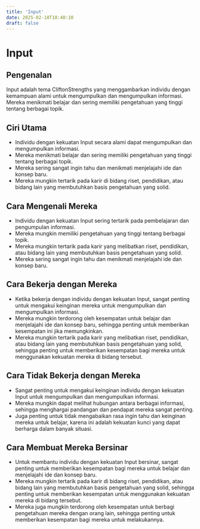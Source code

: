 ```yaml
---
title: 'Input'
date: 2025-02-18T18:40:10
draft: false
---
```


# Input

## Pengenalan

Input adalah tema CliftonStrengths yang menggambarkan individu dengan kemampuan alami untuk mengumpulkan dan mengumpulkan informasi. Mereka menikmati belajar dan sering memiliki pengetahuan yang tinggi tentang berbagai topik.

## Ciri Utama

- Individu dengan kekuatan Input secara alami dapat mengumpulkan dan mengumpulkan informasi.
- Mereka menikmati belajar dan sering memiliki pengetahuan yang tinggi tentang berbagai topik.
- Mereka sering sangat ingin tahu dan menikmati menjelajahi ide dan konsep baru.
- Mereka mungkin tertarik pada karir di bidang riset, pendidikan, atau bidang lain yang membutuhkan basis pengetahuan yang solid.

## Cara Mengenali Mereka

- Individu dengan kekuatan Input sering tertarik pada pembelajaran dan pengumpulan informasi.
- Mereka mungkin memiliki pengetahuan yang tinggi tentang berbagai topik.
- Mereka mungkin tertarik pada karir yang melibatkan riset, pendidikan, atau bidang lain yang membutuhkan basis pengetahuan yang solid.
- Mereka sering sangat ingin tahu dan menikmati menjelajahi ide dan konsep baru.

## Cara Bekerja dengan Mereka

- Ketika bekerja dengan individu dengan kekuatan Input, sangat penting untuk mengakui keinginan mereka untuk mengumpulkan dan mengumpulkan informasi.
- Mereka mungkin terdorong oleh kesempatan untuk belajar dan menjelajahi ide dan konsep baru, sehingga penting untuk memberikan kesempatan ini jika memungkinkan.
- Mereka mungkin tertarik pada karir yang melibatkan riset, pendidikan, atau bidang lain yang membutuhkan basis pengetahuan yang solid, sehingga penting untuk memberikan kesempatan bagi mereka untuk menggunakan kekuatan mereka di bidang tersebut.

## Cara Tidak Bekerja dengan Mereka

- Sangat penting untuk mengakui keinginan individu dengan kekuatan Input untuk mengumpulkan dan mengumpulkan informasi.
- Mereka mungkin dapat melihat hubungan antara berbagai informasi, sehingga menghargai pandangan dan pendapat mereka sangat penting.
- Juga penting untuk tidak mengabaikan rasa ingin tahu dan keinginan mereka untuk belajar, karena ini adalah kekuatan kunci yang dapat berharga dalam banyak situasi.

## Cara Membuat Mereka Bersinar

- Untuk membantu individu dengan kekuatan Input bersinar, sangat penting untuk memberikan kesempatan bagi mereka untuk belajar dan menjelajahi ide dan konsep baru.
- Mereka mungkin tertarik pada karir di bidang riset, pendidikan, atau bidang lain yang membutuhkan basis pengetahuan yang solid, sehingga penting untuk memberikan kesempatan untuk menggunakan kekuatan mereka di bidang tersebut.
- Mereka juga mungkin terdorong oleh kesempatan untuk berbagi pengetahuan mereka dengan orang lain, sehingga penting untuk memberikan kesempatan bagi mereka untuk melakukannya.
